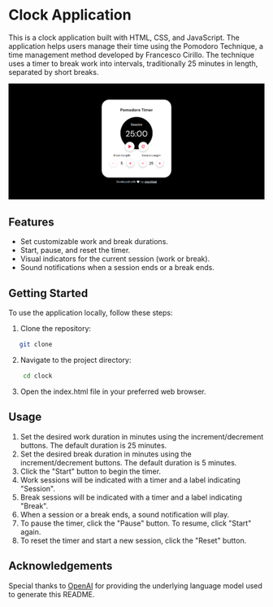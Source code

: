 # Clock Application

This is a clock application built with HTML, CSS, and JavaScript. The application helps users manage their time using the Pomodoro Technique, a time management method developed by Francesco Cirillo. The technique uses a timer to break work into intervals, traditionally 25 minutes in length, separated by short breaks.

![Design preview for Tic Tac Toe Game](./design/desktop-design.png)

## Features

- Set customizable work and break durations.
- Start, pause, and reset the timer.
- Visual indicators for the current session (work or break).
- Sound notifications when a session ends or a break ends.

## Getting Started

To use the application locally, follow these steps:

1. Clone the repository:

```bash
   git clone 
```

2. Navigate to the project directory:

```bash
    cd clock
```

3. Open the index.html file in your preferred web browser.

## Usage

1. Set the desired work duration in minutes using the increment/decrement buttons. The default duration is 25 minutes.
2. Set the desired break duration in minutes using the increment/decrement buttons. The default duration is 5 minutes.
3. Click the "Start" button to begin the timer.
4. Work sessions will be indicated with a timer and a label indicating "Session".
5. Break sessions will be indicated with a timer and a label indicating "Break".
6. When a session or a break ends, a sound notification will play.
7. To pause the timer, click the "Pause" button. To resume, click "Start" again.
8. To reset the timer and start a new session, click the "Reset" button.

## Acknowledgements

Special thanks to [OpenAI](https://openai.com/) for providing the underlying language model used to generate this README.
